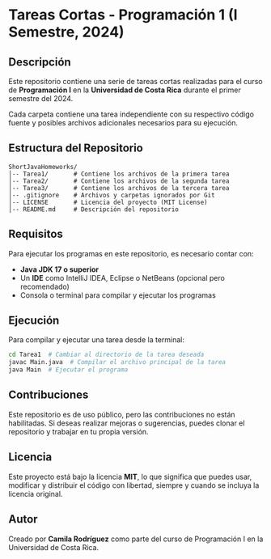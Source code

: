 # Tareas Cortas - Programación 1 (I Semestre, 2024)

## Descripción
Este repositorio contiene una serie de tareas cortas realizadas para el curso de **Programación I** en la **Universidad de Costa Rica** durante el primer semestre del 2024.

Cada carpeta contiene una tarea independiente con su respectivo código fuente y posibles archivos adicionales necesarios para su ejecución.

## Estructura del Repositorio

```
ShortJavaHomeworks/
│-- Tarea1/       # Contiene los archivos de la primera tarea
│-- Tarea2/       # Contiene los archivos de la segunda tarea
│-- Tarea3/       # Contiene los archivos de la tercera tarea
│-- .gitignore    # Archivos y carpetas ignorados por Git
│-- LICENSE       # Licencia del proyecto (MIT License)
│-- README.md     # Descripción del repositorio
```

## Requisitos
Para ejecutar los programas en este repositorio, es necesario contar con:
- **Java JDK 17 o superior**
- Un **IDE** como IntelliJ IDEA, Eclipse o NetBeans (opcional pero recomendado)
- Consola o terminal para compilar y ejecutar los programas

## Ejecución
Para compilar y ejecutar una tarea desde la terminal:

```sh
cd Tarea1  # Cambiar al directorio de la tarea deseada
javac Main.java  # Compilar el archivo principal de la tarea
java Main  # Ejecutar el programa
```

## Contribuciones
Este repositorio es de uso público, pero las contribuciones no están habilitadas. Si deseas realizar mejoras o sugerencias, puedes clonar el repositorio y trabajar en tu propia versión.

## Licencia
Este proyecto está bajo la licencia **MIT**, lo que significa que puedes usar, modificar y distribuir el código con libertad, siempre y cuando se incluya la licencia original.

## Autor
Creado por **Camila Rodríguez** como parte del curso de Programación I en la Universidad de Costa Rica.

